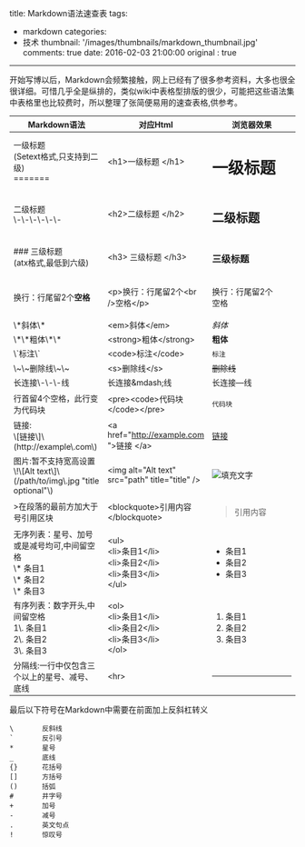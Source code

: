 title: Markdown语法速查表
tags:
  - markdown
categories:
  - 技术
thumbnail: '/images/thumbnails/markdown_thumbnail.jpg'
comments: true
date: 2016-02-03 21:00:00
original : true

---

开始写博以后，Markdown会频繁接触，网上已经有了很多参考资料，大多也很全很详细。可惜几乎全是纵排的，类似wiki中表格型排版的很少，可能把这些语法集中表格里也比较费时，所以整理了张简便易用的速查表格,供参考。

<!-- more --><!-- indicate-the-source -->

<table class="table table-condensed table-bordered table-hover table-valign-middle" style="font-size: 14px"><thead><tr class="success"><th width="33%">Markdown语法</th><th width="33%">对应Html</th><th width="33%">浏览器效果</th></tr></thead><tbody><tr><td><div>一级标题<br/>(Setext格式,只支持到二级)</div><div>=======</div></td><td><span>&lt;h1&gt;</span>一级标题 <span>&lt;/h1&gt;</span></td><td><h1>一级标题</h1></td></tr><tr><td><div>二级标题</div><div>\-\-\-\-\-\-</div></td><td><span>&lt;h2&gt;</span>二级标题 <span>&lt;/h2&gt;</span></td><td><h2>二级标题</h2></td></tr><tr><td><div>### 三级标题<br/>(atx格式,最低到六级)</div></td><td><span>&lt;h3&gt;</span> 三级标题 <span>&lt;/h3&gt;</span></td><td><h3>三级标题</h3></td></tr><tr><td><div>    换行：行尾留2个<strong>空格</strong><div></div></div></td><td>&lt;p&gt;换行：行尾留2个&lt;br /&gt;空格&lt;/p&gt;</td><td><p>    换行：行尾留2个<br>空格<br></p></td></tr><tr><td><div>\*斜体\*</div></td><td>&lt;em&gt;斜体&lt;/em&gt;</td><td><em>斜体</em></td></tr><tr><td><div>\*\*粗体\*\*</div></td><td>&lt;strong&gt;粗体&lt;/strong&gt;</td><td><strong>粗体</strong></td></tr><tr><td><div>\`标注\`</div></td><td>&lt;code&gt;标注&lt;/code&gt;</td><td><code>标注</code></td></tr><tr><td><div>\~\~删除线\~\~</div></td><td>&lt;s&gt;删除线&lt;/s&gt;</td><td><s>删除线</s></td></tr><tr><td><div>长连接\-\-\-线</div></td><td>长连接&amp;mdash;线</td><td>长连接&mdash;线</td></tr><tr><td><div>行首留4个空格，此行变为代码块</div></td><td>&lt;pre&gt;&lt;code&gt;代码块&lt;/code&gt;&lt;/pre&gt;</td><td><pre><code>代码块</code></pre></td></tr><tr><td><div>链接:</div><div>\[链接\]\(http://example\.com\)</div></td><td>&lt;a href=&quot;<a href="http://example.com" target="_blank" rel="external">http://example.com</a>  &quot;&gt;链接 &lt;/a&gt;</td><td><a href="http://example.com" target="_blank" rel="external">链接</a></td></tr><tr><td><div>图片:暂不支持宽高设置</div><div>\!\[Alt text\]\(/path/to/img\.jpg "title optional"\) </div></td><td>&lt;img alt=&quot;Alt text&quot; src=&quot;path&quot; title=&quot;title&quot; /&gt;</td><td><img alt="填充文字" src="/images/banners/markdown.jpg" title="title"></td></tr><tr><td><div>&gt;在段落的最前方加大于号引用区块</div></td><td>&lt;blockquote&gt;引用内容&lt;/blockquote&gt;</td><td><blockquote>引用内容</blockquote></td></tr><tr><td><div>无序列表：星号、加号或是减号均可,中间留空格</div><div>\* 条目1</div><div>\* 条目2</div><div>\* 条目3</div></td><td><div>&lt;ul&gt;</div><div>&lt;li&gt;条目1&lt;/li&gt;</div><div>&lt;li&gt;条目2&lt;/li&gt;</div><div>&lt;li&gt;条目3&lt;/li&gt;</div><div>&lt;/ul&gt;</div></td><td><ul><li>条目1</li><li>条目2</li><li>条目3</li></ul></td></tr><tr><td><div>有序列表：数字开头,中间留空格</div><div>1\. 条目1</div><div>2\. 条目2</div><div>3\. 条目3</div></td><td><div>&lt;ol&gt;</div><div>&lt;li&gt;条目1&lt;/li&gt;</div><div>&lt;li&gt;条目2&lt;/li&gt;</div><div>&lt;li&gt;条目3&lt;/li&gt;</div><div>&lt;/ol&gt;</div></td><td><ol><li>条目1</li><li>条目2</li><li>条目3</li></ol></td></tr><tr><td><div>分隔线:一行中仅包含三个以上的星号、减号、底线</div></td><td>&lt;hr&gt;</td><td><hr></td></tr></tbody></table>
<p>最后以下符号在Markdown中需要在前面加上反斜杠转义</p>
<pre><code>\       反斜线
`       反引号
*       星号
_       底线
{}      花括号
[]      方括号
()      括弧
#       井字号
+       加号
-       减号
.       英文句点
!       惊叹号
</code></pre>